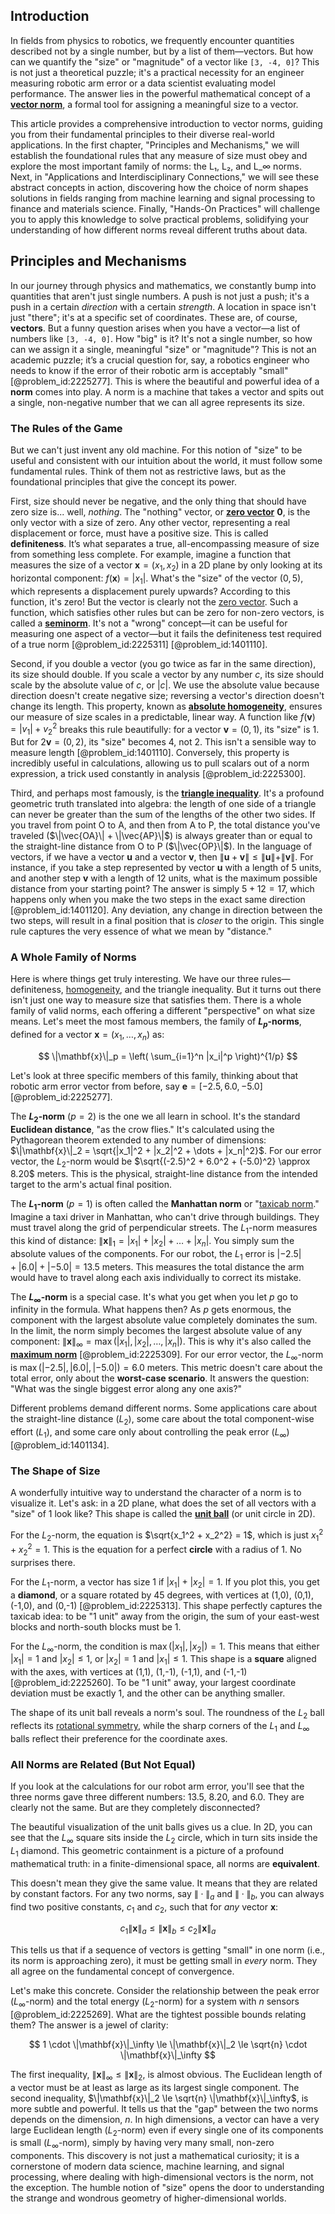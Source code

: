 ## Introduction
In fields from physics to robotics, we frequently encounter quantities described not by a single number, but by a list of them—vectors. But how can we quantify the "size" or "magnitude" of a vector like `[3, -4, 0]`? This is not just a theoretical puzzle; it's a practical necessity for an engineer measuring robotic arm error or a data scientist evaluating model performance. The answer lies in the powerful mathematical concept of a **[vector norm](@article_id:142734)**, a formal tool for assigning a meaningful size to a vector.

This article provides a comprehensive introduction to vector norms, guiding you from their fundamental principles to their diverse real-world applications. In the first chapter, "Principles and Mechanisms," we will establish the foundational rules that any measure of size must obey and explore the most important family of norms: the L₁, L₂, and L_∞ norms. Next, in "Applications and Interdisciplinary Connections," we will see these abstract concepts in action, discovering how the choice of norm shapes solutions in fields ranging from machine learning and signal processing to finance and materials science. Finally, "Hands-On Practices" will challenge you to apply this knowledge to solve practical problems, solidifying your understanding of how different norms reveal different truths about data.

## Principles and Mechanisms

In our journey through physics and mathematics, we constantly bump into quantities that aren't just single numbers. A push is not just a push; it's a push in a certain *direction* with a certain *strength*. A location in space isn't just "there"; it's at a specific set of coordinates. These are, of course, **vectors**. But a funny question arises when you have a vector—a list of numbers like `[3, -4, 0]`. How "big" is it? It's not a single number, so how can we assign it a single, meaningful "size" or "magnitude"? This is not an academic puzzle; it’s a crucial question for, say, a robotics engineer who needs to know if the error of their robotic arm is acceptably "small" [@problem_id:2225277]. This is where the beautiful and powerful idea of a **norm** comes into play. A norm is a machine that takes a vector and spits out a single, non-negative number that we can all agree represents its size.

### The Rules of the Game

But we can't just invent any old machine. For this notion of "size" to be useful and consistent with our intuition about the world, it must follow some fundamental rules. Think of them not as restrictive laws, but as the foundational principles that give the concept its power.

First, size should never be negative, and the only thing that should have zero size is... well, *nothing*. The "nothing" vector, or **[zero vector](@article_id:155695)** $\mathbf{0}$, is the only vector with a size of zero. Any other vector, representing a real displacement or force, must have a positive size. This is called **definiteness**. It’s what separates a true, all-encompassing measure of size from something less complete. For example, imagine a function that measures the size of a vector $\mathbf{x} = (x_1, x_2)$ in a 2D plane by only looking at its horizontal component: $f(\mathbf{x}) = |x_1|$. What's the "size" of the vector $(0, 5)$, which represents a displacement purely upwards? According to this function, it's zero! But the vector is clearly not the [zero vector](@article_id:155695). Such a function, which satisfies other rules but can be zero for non-zero vectors, is called a **[seminorm](@article_id:264079)**. It's not a "wrong" concept—it can be useful for measuring one aspect of a vector—but it fails the definiteness test required of a true norm [@problem_id:2225311] [@problem_id:1401110].

Second, if you double a vector (you go twice as far in the same direction), its size should double. If you scale a vector by any number $c$, its size should scale by the absolute value of $c$, or $|c|$. We use the absolute value because direction doesn't create negative size; reversing a vector's direction doesn't change its length. This property, known as **[absolute homogeneity](@article_id:274423)**, ensures our measure of size scales in a predictable, linear way. A function like $f(\mathbf{v}) = |v_1| + v_2^2$ breaks this rule beautifully: for a vector $\mathbf{v}=(0,1)$, its "size" is 1. But for $2\mathbf{v}=(0,2)$, its "size" becomes 4, not 2. This isn't a sensible way to measure length [@problem_id:1401110]. Conversely, this property is incredibly useful in calculations, allowing us to pull scalars out of a norm expression, a trick used constantly in analysis [@problem_id:2225300].

Third, and perhaps most famously, is the **[triangle inequality](@article_id:143256)**. It's a profound geometric truth translated into algebra: the length of one side of a triangle can never be greater than the sum of the lengths of the other two sides. If you travel from point O to A, and then from A to P, the total distance you've traveled ($\|\vec{OA}\| + \|\vec{AP}\|$) is always greater than or equal to the straight-line distance from O to P ($\|\vec{OP}\|$). In the language of vectors, if we have a vector $\mathbf{u}$ and a vector $\mathbf{v}$, then $\|\mathbf{u} + \mathbf{v}\| \le \|\mathbf{u}\| + \|\mathbf{v}\|$. For instance, if you take a step represented by vector $\mathbf{u}$ with a length of 5 units, and another step $\mathbf{v}$ with a length of 12 units, what is the maximum possible distance from your starting point? The answer is simply $5 + 12 = 17$, which happens only when you make the two steps in the exact same direction [@problem_id:1401120]. Any deviation, any change in direction between the two steps, will result in a final position that is *closer* to the origin. This single rule captures the very essence of what we mean by "distance."

### A Whole Family of Norms

Here is where things get truly interesting. We have our three rules—definiteness, [homogeneity](@article_id:152118), and the triangle inequality. But it turns out there isn't just one way to measure size that satisfies them. There is a whole family of valid norms, each offering a different "perspective" on what size means. Let's meet the most famous members, the family of **$L_p$-norms**, defined for a vector $\mathbf{x} = (x_1, \dots, x_n)$ as:

$$ \|\mathbf{x}\|_p = \left( \sum_{i=1}^n |x_i|^p \right)^{1/p} $$

Let's look at three specific members of this family, thinking about that robotic arm error vector from before, say $\mathbf{e} = [-2.5, 6.0, -5.0]$ [@problem_id:2225277].

The **$L_2$-norm** ($p=2$) is the one we all learn in school. It's the standard **Euclidean distance**, "as the crow flies." It's calculated using the Pythagorean theorem extended to any number of dimensions: $\|\mathbf{x}\|_2 = \sqrt{|x_1|^2 + |x_2|^2 + \dots + |x_n|^2}$. For our error vector, the $L_2$-norm would be $\sqrt{(-2.5)^2 + 6.0^2 + (-5.0)^2} \approx 8.20$ meters. This is the physical, straight-line distance from the intended target to the arm's actual final position.

The **$L_1$-norm** ($p=1$) is often called the **Manhattan norm** or "[taxicab norm](@article_id:142542)." Imagine a taxi driver in Manhattan, who can't drive through buildings. They must travel along the grid of perpendicular streets. The $L_1$-norm measures this kind of distance: $\|\mathbf{x}\|_1 = |x_1| + |x_2| + \dots + |x_n|$. You simply sum the absolute values of the components. For our robot, the $L_1$ error is $|-2.5| + |6.0| + |-5.0| = 13.5$ meters. This measures the total distance the arm would have to travel along each axis individually to correct its mistake.

The **$L_\infty$-norm** is a special case. It's what you get when you let $p$ go to infinity in the formula. What happens then? As $p$ gets enormous, the component with the largest absolute value completely dominates the sum. In the limit, the norm simply becomes the largest absolute value of any component: $\|\mathbf{x}\|_\infty = \max(|x_1|, |x_2|, \dots, |x_n|)$. This is why it's also called the **[maximum norm](@article_id:268468)** [@problem_id:2225309]. For our error vector, the $L_\infty$-norm is $\max(|-2.5|, |6.0|, |-5.0|) = 6.0$ meters. This metric doesn't care about the total error, only about the **worst-case scenario**. It answers the question: "What was the single biggest error along any one axis?"

Different problems demand different norms. Some applications care about the straight-line distance ($L_2$), some care about the total component-wise effort ($L_1$), and some care only about controlling the peak error ($L_\infty$) [@problem_id:1401134].

### The Shape of Size

A wonderfully intuitive way to understand the character of a norm is to visualize it. Let's ask: in a 2D plane, what does the set of all vectors with a "size" of 1 look like? This shape is called the **[unit ball](@article_id:142064)** (or unit circle in 2D).

For the $L_2$-norm, the equation is $\sqrt{x_1^2 + x_2^2} = 1$, which is just $x_1^2 + x_2^2 = 1$. This is the equation for a perfect **circle** with a radius of 1. No surprises there.

For the $L_1$-norm, a vector has size 1 if $|x_1| + |x_2| = 1$. If you plot this, you get a **diamond**, or a square rotated by 45 degrees, with vertices at (1,0), (0,1), (-1,0), and (0,-1) [@problem_id:2225313]. This shape perfectly captures the taxicab idea: to be "1 unit" away from the origin, the sum of your east-west blocks and north-south blocks must be 1.

For the $L_\infty$-norm, the condition is $\max(|x_1|, |x_2|) = 1$. This means that either $|x_1|=1$ and $|x_2| \le 1$, or $|x_2|=1$ and $|x_1| \le 1$. This shape is a **square** aligned with the axes, with vertices at (1,1), (1,-1), (-1,1), and (-1,-1) [@problem_id:2225260]. To be "1 unit" away, your largest coordinate deviation must be exactly 1, and the other can be anything smaller.

The shape of its unit ball reveals a norm's soul. The roundness of the $L_2$ ball reflects its [rotational symmetry](@article_id:136583), while the sharp corners of the $L_1$ and $L_\infty$ balls reflect their preference for the coordinate axes.

### All Norms are Related (But Not Equal)

If you look at the calculations for our robot arm error, you'll see that the three norms gave three different numbers: 13.5, 8.20, and 6.0. They are clearly not the same. But are they completely disconnected?

The beautiful visualization of the unit balls gives us a clue. In 2D, you can see that the $L_\infty$ square sits inside the $L_2$ circle, which in turn sits inside the $L_1$ diamond. This geometric containment is a picture of a profound mathematical truth: in a finite-dimensional space, all norms are **equivalent**.

This doesn't mean they give the same value. It means that they are related by constant factors. For any two norms, say $\|\cdot\|_a$ and $\|\cdot\|_b$, you can always find two positive constants, $c_1$ and $c_2$, such that for *any* vector $\mathbf{x}$:

$$ c_1 \|\mathbf{x}\|_a \le \|\mathbf{x}\|_b \le c_2 \|\mathbf{x}\|_a $$

This tells us that if a sequence of vectors is getting "small" in one norm (i.e., its norm is approaching zero), it must be getting small in *every* norm. They all agree on the fundamental concept of convergence.

Let's make this concrete. Consider the relationship between the peak error ($L_\infty$-norm) and the total energy ($L_2$-norm) for a system with $n$ sensors [@problem_id:2225269]. What are the tightest possible bounds relating them? The answer is a jewel of clarity:

$$ 1 \cdot \|\mathbf{x}\|_\infty \le \|\mathbf{x}\|_2 \le \sqrt{n} \cdot \|\mathbf{x}\|_\infty $$

The first inequality, $\|\mathbf{x}\|_\infty \le \|\mathbf{x}\|_2$, is almost obvious. The Euclidean length of a vector must be at least as large as its largest single component. The second inequality, $\|\mathbf{x}\|_2 \le \sqrt{n} \|\mathbf{x}\|_\infty$, is more subtle and powerful. It tells us that the "gap" between the two norms depends on the dimension, $n$. In high dimensions, a vector can have a very large Euclidean length ($L_2$-norm) even if every single one of its components is small ($L_\infty$-norm), simply by having very many small, non-zero components. This discovery is not just a mathematical curiosity; it is a cornerstone of modern data science, machine learning, and signal processing, where dealing with high-dimensional vectors is the norm, not the exception. The humble notion of "size" opens the door to understanding the strange and wondrous geometry of higher-dimensional worlds.